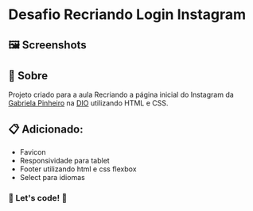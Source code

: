 # Desafio Recriando Login Instagram

## 🖼️ Screenshots

## 🔖 Sobre

Projeto criado para a aula Recriando a página inicial do Instagram da [Gabriela Pinheiro](https://github.com/SpruceGabriela/instagram-dio) na [DIO](https://www.dio.me/) utilizando HTML e CSS.

## 📋 Adicionado:

- Favicon
- Responsividade para tablet
- Footer utilizando html e css flexbox
- Select para idiomas

### 🚀 Let's code! 🚀
